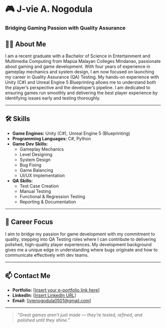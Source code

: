 # 🎮 J-vie A. Nogodula

### Bridging Gaming Passion with Quality Assurance

## 🧑‍💻 About Me

I am a recent graduate with a Bachelor of Science in Entertainment and Multimedia Computing from Mapúa Malayan Colleges Mindanao, passionate about gaming and game development. With four years of experience in gameplay mechanics and system design, I am now focused on launching my career in Quality Assurance (QA) Testing. My hands-on experience with Unity (C#) and Unreal Engine 5 Blueprinting allows me to understand both the player’s perspective and the developer’s pipeline. I am dedicated to ensuring games run smoothly and delivering the best player experience by identifying issues early and testing thoroughly.

---

## 🛠️ Skills

- **Game Engines:** Unity (C#), Unreal Engine 5 (Blueprinting)
- **Programming Languages:** C#, Python
- **Game Dev Skills:**  
  - Gameplay Mechanics
  - Level Designing  
  - System Design  
  - Bug Fixing  
  - Game Balancing  
  - UI/UX Implementation  
- **QA Skills:**  
  - Test Case Creation  
  - Manual Testing  
  - Functional & Regression Testing  
  - Reporting & Documentation

---

## 🎯 Career Focus

I aim to bridge my passion for game development with my commitment to quality, stepping into QA Testing roles where I can contribute to delivering polished, high-quality player experiences. My development background gives me a unique edge in understanding where bugs originate and how to communicate effectively with dev teams.

---

## 📫 Contact Me

- **Portfolio:** [[Insert your e-portfolio link here](https://jvienogodula.carrd.co)]  
- **LinkedIn:** [[Insert LinkedIn URL](https://www.linkedin.com/in/j-vienogodula/)]  
- **Email:** [jvienogodula0501@gmail.com]  

---

> *“Great games aren’t just made — they’re tested, refined, and polished until they shine.”*
